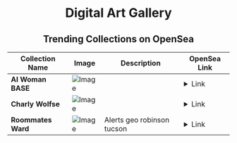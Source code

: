 <div align="center">

# Digital Art Gallery

## Trending Collections on OpenSea

| Collection Name                       | Image                                                                                     | Description                       | OpenSea Link                                                                                          |
|---------------------------------------|-------------------------------------------------------------------------------------------|-----------------------------------|--------------------------------------------------------------------------------------------------------|
| **AI Woman BASE** | ![Image](https://i.seadn.io/s/raw/files/593e34df7131f20d769f397e79e68da5.gif?w=500&auto=format?w=200&auto=format) |  | <details><summary>Link</summary>[AI Woman BASE](https://opensea.io/collection/ai-woman-base)</details> |
| **Charly Wolfse** | ![Image](https://i.seadn.io/s/raw/files/ea2f9b7fe8316170fdd95585f1b3e4d7.png?w=500&auto=format?w=200&auto=format) |  | <details><summary>Link</summary>[Charly Wolfse](https://opensea.io/collection/charly-wolfse-81)</details> |
| **Roommates Ward** | ![Image](https://i.seadn.io/s/raw/files/8febd553c39f2a3e41d75f74c58075c1.jpg?w=500&auto=format?w=200&auto=format) | Alerts geo robinson tucson | <details><summary>Link</summary>[Roommates Ward](https://opensea.io/collection/roommates-ward)</details> |

</div>